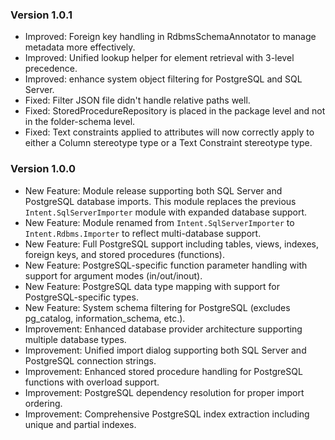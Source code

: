 ### Version 1.0.1

- Improved: Foreign key handling in RdbmsSchemaAnnotator to manage metadata more effectively.
- Improved: Unified lookup helper for element retrieval with 3-level precedence.
- Improved: enhance system object filtering for PostgreSQL and SQL Server.
- Fixed: Filter JSON file didn't handle relative paths well.
- Fixed: StoredProcedureRepository is placed in the package level and not in the folder-schema level.
- Fixed: Text constraints applied to attributes will now correctly apply to either a Column stereotype type or a Text Constraint stereotype type.

### Version 1.0.0

- New Feature: Module release supporting both SQL Server and PostgreSQL database imports. This module replaces the previous `Intent.SqlServerImporter` module with expanded database support.
- New Feature: Module renamed from `Intent.SqlServerImporter` to `Intent.Rdbms.Importer` to reflect multi-database support.
- New Feature: Full PostgreSQL support including tables, views, indexes, foreign keys, and stored procedures (functions).
- New Feature: PostgreSQL-specific function parameter handling with support for argument modes (in/out/inout).
- New Feature: PostgreSQL data type mapping with support for PostgreSQL-specific types.
- New Feature: System schema filtering for PostgreSQL (excludes pg_catalog, information_schema, etc.).
- Improvement: Enhanced database provider architecture supporting multiple database types.
- Improvement: Unified import dialog supporting both SQL Server and PostgreSQL connection strings.
- Improvement: Enhanced stored procedure handling for PostgreSQL functions with overload support.
- Improvement: PostgreSQL dependency resolution for proper import ordering.
- Improvement: Comprehensive PostgreSQL index extraction including unique and partial indexes.

